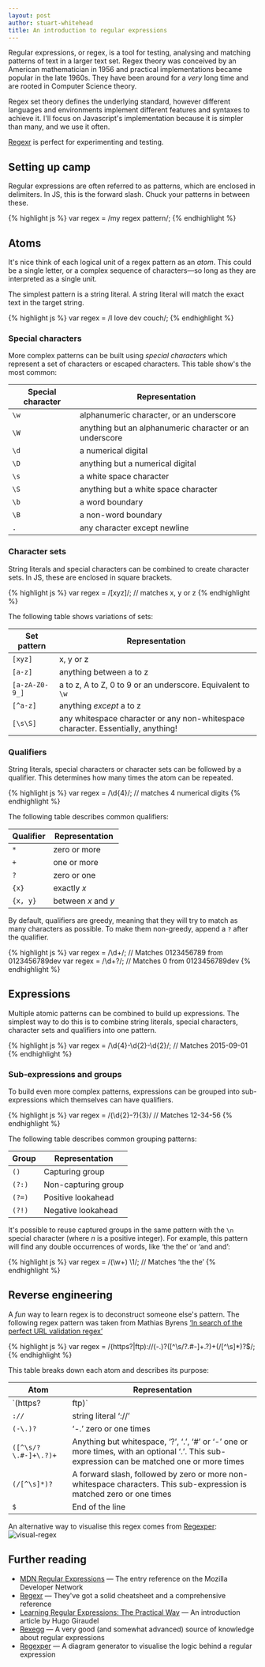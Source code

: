 ```yaml
---
layout: post
author: stuart-whitehead
title: An introduction to regular expressions
---
```


Regular expressions, or regex, is a tool for testing, analysing and matching patterns of text in a larger text set. Regex theory was conceived by an American mathematician in 1956 and practical implementations became popular in the late 1960s. They have been around for a _very_ long time and are rooted in Computer Science theory.

Regex set theory defines the underlying standard, however different languages and environments implement different features and syntaxes to achieve it. I'll focus on Javascript's implementation because it is simpler than many, and we use it often.

[Regexr](http://www.regexr.com/) is perfect for experimenting and testing.

## Setting up camp

Regular expressions are often referred to as patterns, which are enclosed in delimiters. In JS, this is the forward slash. Chuck your patterns in between these.

{% highlight js %}
var regex = /my regex pattern/;
{% endhighlight %}

## Atoms

It's nice think of each logical unit of a regex pattern as an _atom_. This could be a single letter, or a complex sequence of characters—so long as they are interpreted as a single unit.

The simplest pattern is a string literal. A string literal will match the exact text in the target string.

{% highlight js %}
var regex = /I love dev couch/;
{% endhighlight %}

### Special characters

More complex patterns can be built using _special characters_ which represent a set of characters or escaped characters. This table show's the most common:

Special character | Representation
------------------------|---------------------
`\w` | alphanumeric character, or an underscore
`\W` | anything but an alphanumeric character or an underscore
`\d` | a numerical digital
`\D` | anything but a numerical digital
`\s` | a white space character
`\S` | anything but a white space character
`\b` | a word boundary
`\B` | a non-word boundary
`.` | any character except newline

### Character sets

String literals and special characters can be combined to create character sets. In JS, these are enclosed in square brackets.

{% highlight js %}
var regex = /[xyz]/; // matches x, y or z
{% endhighlight %}

The following table shows variations of sets:

Set pattern | Representation
---------------|---------------------
`[xyz]` | x, y or z
`[a-z]` | anything between a to z
`[a-zA-Z0-9_]` | a to z, A to Z, 0 to 9 or an underscore. Equivalent to `\w`
`[^a-z]` | anything _except_ a to z
`[\s\S]` | any whitespace character or any non-whitespace character. Essentially, anything!

### Qualifiers

String literals, special characters or character sets can be followed by a qualifier. This determines how many times the atom can be repeated.

{% highlight js %}
var regex = /\d{4}/; // matches 4 numerical digits
{% endhighlight %}

The following table describes common qualifiers:

Qualifier | Representation
------------|---------------------
`*` | zero or more
`+` | one or more
`?` | zero or one
`{x}` | exactly _x_
`{x, y}` | between _x_ and _y_

By default, qualifiers are greedy, meaning that they will try to match as many characters as possible. To make them non-greedy, append a `?` after the qualifier.

{% highlight js %}
var regex = /\d+/; // Matches 0123456789 from 0123456789dev
var regex = /\d+?/; // Matches 0 from 0123456789dev
{% endhighlight %}

## Expressions
Multiple atomic patterns can be combined to build up expressions. The simplest way to do this is to combine string literals, special characters, character sets and qualifiers into one pattern.

{% highlight js %}
var regex = /\d{4}-\d{2}-\d{2}/; // Matches 2015-09-01
{% endhighlight %}

### Sub-expressions and groups

To build even more complex patterns, expressions can be grouped into sub-expressions which themselves can have qualifiers.

{% highlight js %}
var regex = /(\d{2}-?){3}/ // Matches 12-34-56
{% endhighlight %}

The following table describes common grouping patterns:

Group | Representation
---------|---------------------
`()` | Capturing group
`(?:)` | Non-capturing group
`(?=)` | Positive lookahead
`(?!)` | Negative lookahead

It's possible to reuse captured groups in the same pattern with the `\n` special character (where _n_ is a positive integer). For example, this pattern will find any double occurrences of words, like ‘the the’ or ‘and and’:

{% highlight js %}
var regex = /(\w+) \1/; // Matches ‘the the’
{% endhighlight %}

## Reverse engineering
A _fun_ way to learn regex is to deconstruct someone else's pattern. The following regex pattern was taken from Mathias Byrens [‘In search of the perfect URL validation regex’](https://mathiasbynens.be/demo/url-regex)

{% highlight js %}
var regex = /(https?|ftp)://(-\.)?([^\s/?\.#-]+\.?)+(/[^\s]*)?$/;
{% endhighlight %}

This table breaks down each atom and describes its purpose:

Atom | Representation
-------|----------------------
`(https?|ftp)` | ‘http’, ‘https’ or ‘ftp’
`://` | string literal ‘://’
`(-\.)?` | ‘-.’ zero or one times
`([^\s/?\.#-]+\.?)+` | Anything but whitespace, ‘?’, ‘.’, ‘#’ or ‘-’ one or more times, with an optional ‘.’. This sub-expression can be matched one or more times
`(/[^\s]*)?` | A forward slash, followed by zero or more non-whitespace characters. This sub-expression is matched zero or one times
`$` | End of the line

An alternative way to visualise this regex comes from [Regexper](http://regexper.com/):
![visual-regex](https://cloud.githubusercontent.com/assets/4330008/9628274/116449c6-516a-11e5-8226-54f22d8344c0.png)

## Further reading

* [MDN Regular Expressions](https://developer.mozilla.org/en/docs/Web/JavaScript/Guide/Regular_Expressions) — The entry reference on the Mozilla Developer Network
* [Regexr](http://www.regexr.com/) — They've got a solid cheatsheet and a comprehensive reference
* [Learning Regular Expressions: The Practical Way](http://hugogiraudel.com/2015/08/19/learning-regular-expressions-the-practical-way/) — An introduction article by Hugo Giraudel
* [Rexegg](http://www.rexegg.com/) — A very good (and somewhat advanced) source of knowledge about regular expressions
* [Regexper](http://regexper.com/) — A diagram generator to visualise the logic behind a regular expression
